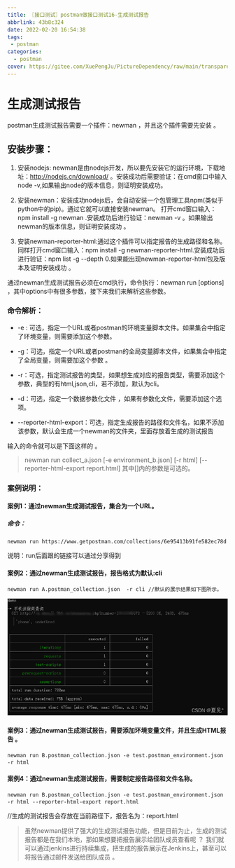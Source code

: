 ```yaml
---
title: 〖接口测试〗postman做接口测试16-生成测试报告
abbrlink: 43b8c324
date: 2022-02-20 16:54:38
tags:
 - postman
categories:
  - postman
cover: https://gitee.com/XuePengJu/PictureDependency/raw/main/transparent_picture/transparent_picture%20(16).png
---
```


# 生成测试报告

postman生成测试报告需要一个插件：newman ，并且这个插件需要先安装 。

## 安装步骤：

1. 安装nodejs: newman是由nodejs开发，所以要先安装它的运行环境，下载地址：http://nodejs.cn/download/ 。安装成功后需要验证：在cmd窗口中输入node -v,如果输出node的版本信息，则证明安装成功。

2. 安装newman：安装成功nodejs后，会自动安装一个包管理工具npm(类似于python中的pip)。通过它就可以直接安装newman。 打开cmd窗口输入：npm install -g newman .安装成功后进行验证：newman -v 。如果输出newman的版本信息，则证明安装成功 。

3. 安装newman-reporter-html:通过这个插件可以指定报告的生成路径和名称。同样打开cmd窗口输入：npm install -g newman-reporter-html.安装成功后进行验证：npm list -g --depth 0.如果能出现newman-reporter-html包及版本及证明安装成功 。

通过newman生成测试报告必须在cmd执行，命令执行：newman run <collection> [options] ，其中options中有很多参数，接下来我们来解析这些参数。

### 命令解析：
- -e : 可选，指定一个URL或者postman的环境变量脚本文件。如果集合中指定了环境变量，则需要添加这个参数。

- -g：可选，指定一个URL或者postman的全局变量脚本文件，如果集合中指定了全局变量，则需要加这个参数 。

- -r：可选，指定测试报告的类型，如果想生成对应的报告类型，需要添加这个参数，典型的有html,json,cli，若不添加，默认为cli。

- -d：可选，指定一个数据参数化文件 ，如果有参数化文件，需要添加这个选项。

- --reporter-html-export：可选，指定生成报告的路径和文件名，如果不添加该参数，默认会生成一个newman的文件夹，里面存放着生成的测试报告

输入的命令就可以是下面这样的 。

> newman run collect_a.json [-e environment_b.json] [-r html] [--reporter-html-export report.html]  其中[]内的参数是可选的。

### 案例说明：
#### 案例1：通过newman生成测试报告，集合为一个URL。

##### 命令：

```
newman run https://www.getpostman.com/collections/6e95413b91fe582ec78d
```

说明：run后面跟的链接可以通过分享得到

#### 案例2：通过newman生成测试报告，报告格式为默认:cli

```
newman run A.postman_collection.json  -r cli //默认的展示结果如下图所示。
```


![img](/img/blog/postman/16/016-01.png)


#### 案例3：通过newman生成测试报告，需要添加环境变量文件，并且生成HTML报告 。

```
newman run B.postman_collection.json -e test.postman_environment.json -r html
```


#### 案例4：通过newman生成测试报告，需要制定报告路径和文件名称。

```
newman run B.postman_collection.json -e test.postman_environment.json -r html --reporter-html-export report.html
```

//生成的测试报告会存放在当前路径下，报告名为：report.html

> 虽然newman提供了强大的生成测试报告功能，但是目前为止，生成的测试报告都是在我们本地，那如果想要把报告展示给团队成员查看呢 ？ 我们就可以通过jenkins进行持续集成，把生成的报告展示在Jenkins上，甚至可以将报告通过邮件发送给团队成员 。